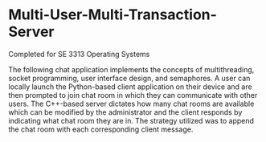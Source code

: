 # Multi-User-Multi-Transaction-Server
Completed for SE 3313 Operating Systems

The following chat application implements the concepts of multithreading, socket programming, user interface design, and semaphores. A user can locally launch the Python-based client application on their device and are then prompted to join chat room in which they can communicate with other users. The C++-based server dictates how many chat rooms are available which can be modified by the administrator and the client responds by indicating what chat room they are in. The strategy utilized was to append the chat room with each corresponding client message.

